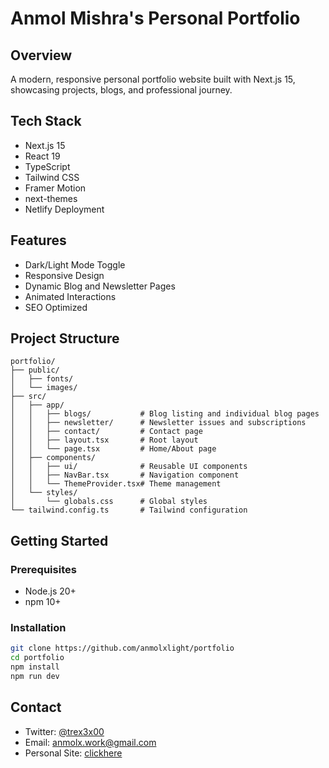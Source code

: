 # Anmol Mishra's Personal Portfolio

## Overview
A modern, responsive personal portfolio website built with Next.js 15, showcasing projects, blogs, and professional journey.

## Tech Stack
- Next.js 15
- React 19
- TypeScript
- Tailwind CSS
- Framer Motion
- next-themes
- Netlify Deployment

## Features
- Dark/Light Mode Toggle
- Responsive Design
- Dynamic Blog and Newsletter Pages
- Animated Interactions
- SEO Optimized

## Project Structure
```
portfolio/
├── public/
│   ├── fonts/
│   └── images/
├── src/
│   ├── app/
│   │   ├── blogs/           # Blog listing and individual blog pages
│   │   ├── newsletter/      # Newsletter issues and subscriptions
│   │   ├── contact/         # Contact page
│   │   ├── layout.tsx       # Root layout
│   │   └── page.tsx         # Home/About page
│   ├── components/
│   │   ├── ui/              # Reusable UI components
│   │   ├── NavBar.tsx       # Navigation component
│   │   └── ThemeProvider.tsx# Theme management
│   └── styles/
│       └── globals.css      # Global styles
└── tailwind.config.ts       # Tailwind configuration
```

## Getting Started

### Prerequisites
- Node.js 20+
- npm 10+

### Installation
```bash
git clone https://github.com/anmolxlight/portfolio
cd portfolio
npm install
npm run dev
```

## Contact
- Twitter: [@trex3x00](https://twitter.com/trex3x00)
- Email: anmolx.work@gmail.com
- Personal Site: [clickhere](https://anmolxred.netlify.app/)

